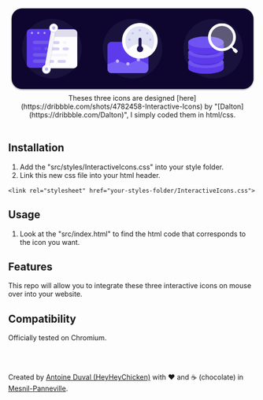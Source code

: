 <div align="center">
<a href="https://github.com/HeyHeyChicken/Interactive-Icons">
<img src="https://github.com/HeyHeyChicken/Interactive-Icons/blob/master/resources/github-logo.gif" width="500">
</a>
Theses three icons are designed [here](https://dribbble.com/shots/4782458-Interactive-Icons) by "[Dalton](https://dribbble.com/Dalton)", I simply coded them in html/css.
<br></div>
<br>

## Installation

1) Add the "src/styles/InteractiveIcons.css" into your style folder.
2) Link this new css file into your html header.
```
<link rel="stylesheet" href="your-styles-folder/InteractiveIcons.css">
```

## Usage

1) Look at the "src/index.html" to find the html code that corresponds to the icon you want.

## Features

This repo will allow you to integrate these three interactive icons on mouse over into your website.

## Compatibility

Officially tested on Chromium.

<br>
<br>

Created by [Antoine Duval (HeyHeyChicken)](//antoine.cuffel.fr) with ❤ and ☕ (chocolate) in [Mesnil-Panneville](//en.wikipedia.org/wiki/Mesnil-Panneville).
